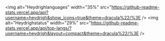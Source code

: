 <img alt="Heydrighlanguages" width="35%" src="https://github-readme-stats.vercel.app/api?username=heydrigh&show_icons=true&theme=dracula%22/%3E />
<img alt="Heydrighstatus" width="29%" src="https://github-readme-stats.vercel.app/api/top-langs/?username=heydrigh&layout=compact&theme=dracula%22/%3E />
